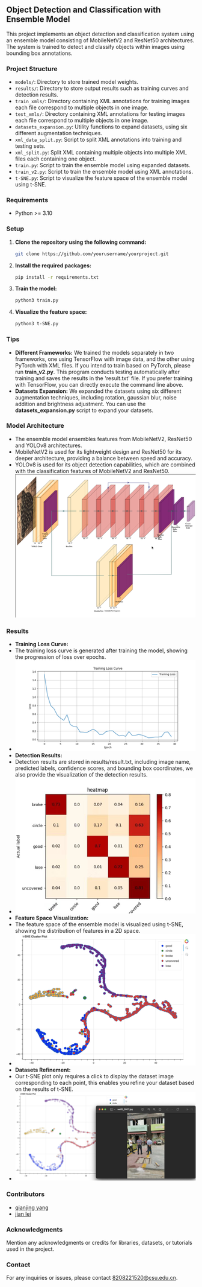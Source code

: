 ## Object Detection and Classification with Ensemble Model

This project implements an object detection and classification system using an ensemble model consisting of MobileNetV2
and ResNet50 architectures. The system is trained to detect and classify objects within images using bounding box
annotations.

### Project Structure

- `models/`: Directory to store trained model weights.
- `results/`: Directory to store output results such as training curves and detection results.
- `train_xmls/`: Directory containing XML annotations for training images each file correspond to multiple objects in
  one image.
- `test_xmls/`: Directory containing XML annotations for testing images each file correspond to multiple objects in one
  image.
- `datasets_expansion.py`: Utility functions to expand datasets, using six different augmentation techniques.
- `xml_data_split.py`: Script to split XML annotations into training and testing sets.
- `xml_split.py`: Split XML containing multiple objects into multiple XML files each containing one object.
- `train.py`: Script to train the ensemble model using expanded datasets.
- `train_v2.py`: Script to train the ensemble model using XML annotations.
- `t-SNE.py`: Script to visualize the feature space of the ensemble model using t-SNE.

### Requirements

- Python >= 3.10

### Setup

1. **Clone the repository using the following command:**

    ```bash
    git clone https://github.com/yourusername/yourproject.git
    ```

2. **Install the required packages:**

    ```bash
    pip install -r requirements.txt
    ```

3. **Train the model:**

    ```bash
    python3 train.py
    ```

4. **Visualize the feature space:**

    ```bash
    python3 t-SNE.py
    ```

### Tips

- **Different Frameworks:** We trained the models separately in two frameworks, one using TensorFlow with image data,
  and the other using PyTorch with XML files. If you intend to train based on PyTorch, please run **train_v2.py**. This
  program conducts testing automatically after training and saves the results in the 'result.txt' file. If you prefer
  training
  with TensorFlow, you can directly execute the command line above.
- **Datasets Expansion:** We expanded the datasets using six different augmentation techniques, including rotation,
  gaussian blur, noise addition and brightness adjustment. You can use the **datasets_expansion.py** script to expand
  your datasets.

### Model Architecture

- The ensemble model ensembles features from MobileNetV2, ResNet50 and YOLOv8 architectures.
- MobileNetV2 is used for its lightweight design and ResNet50 for its deeper architecture, providing a balance between
  speed and accuracy.
- YOLOv8 is used for its object detection capabilities, which are combined with the classification features of
  MobileNetV2 and ResNet50.
  ![Ensemble Model](images/diagram.png)

### Results

- **Training Loss Curve:**
- The training loss curve is generated after training the model, showing the progression of loss over epochs.
- ![Training Loss Curve](images/loss_curve.png)
- **Detection Results:**
- Detection results are stored in results/result.txt, including image name, predicted labels,
  confidence scores, and bounding box coordinates, we also provide the visualization of the detection results.
- ![Detection Results](images/detection_results.png)
- **Feature Space Visualization:**
- The feature space of the ensemble model is visualized using t-SNE, showing the
  distribution of features in a 2D space.
- ![t-SNE](images/t-SNE-to-dataset.png)
- **Datasets Refinement:**
- Our t-SNE plot only requires a click to display the dataset image corresponding to each
  point, this enables you refine your dataset based on the results of t-SNE.
- ![Datasets Refinement](images/t-SNE.png)

### Contributors

- [qianjing yang](https://github.com/unknown918)
- [jian lei](https://github.com/LeiShang2004?query=2256726183%40qq.com)

### Acknowledgments

Mention any acknowledgments or credits for libraries, datasets, or tutorials used in the project.

### Contact

For any inquiries or issues, please contact 8208221520@csu.edu.cn.



